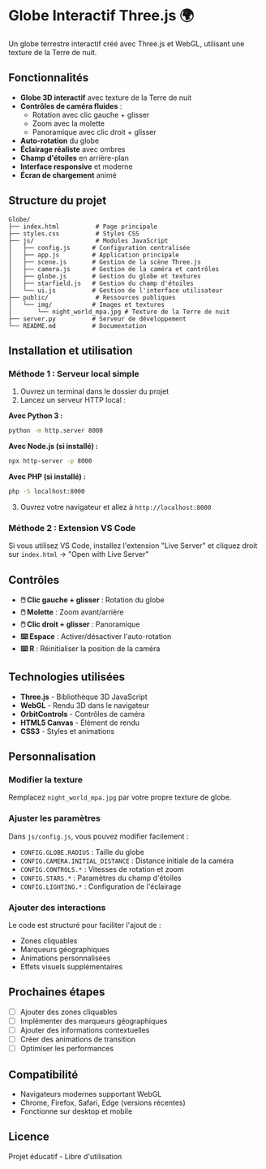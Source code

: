 # Globe Interactif Three.js 🌍

Un globe terrestre interactif créé avec Three.js et WebGL, utilisant une texture de la Terre de nuit.

## Fonctionnalités

- **Globe 3D interactif** avec texture de la Terre de nuit
- **Contrôles de caméra fluides** :
  - Rotation avec clic gauche + glisser
  - Zoom avec la molette
  - Panoramique avec clic droit + glisser
- **Auto-rotation** du globe
- **Éclairage réaliste** avec ombres
- **Champ d'étoiles** en arrière-plan
- **Interface responsive** et moderne
- **Écran de chargement** animé

## Structure du projet

```
Globe/
├── index.html          # Page principale
├── styles.css          # Styles CSS
├── js/                 # Modules JavaScript
│   ├── config.js      # Configuration centralisée
│   ├── app.js         # Application principale
│   ├── scene.js       # Gestion de la scène Three.js
│   ├── camera.js      # Gestion de la caméra et contrôles
│   ├── globe.js       # Gestion du globe et textures
│   ├── starfield.js   # Gestion du champ d'étoiles
│   └── ui.js          # Gestion de l'interface utilisateur
├── public/             # Ressources publiques
│   └── img/           # Images et textures
│       └── night_world_mpa.jpg # Texture de la Terre de nuit
├── server.py          # Serveur de développement
└── README.md          # Documentation
```

## Installation et utilisation

### Méthode 1 : Serveur local simple

1. Ouvrez un terminal dans le dossier du projet
2. Lancez un serveur HTTP local :

**Avec Python 3 :**
```bash
python -m http.server 8000
```

**Avec Node.js (si installé) :**
```bash
npx http-server -p 8000
```

**Avec PHP (si installé) :**
```bash
php -S localhost:8000
```

3. Ouvrez votre navigateur et allez à `http://localhost:8000`

### Méthode 2 : Extension VS Code

Si vous utilisez VS Code, installez l'extension "Live Server" et cliquez droit sur `index.html` → "Open with Live Server"

## Contrôles

- **🖱️ Clic gauche + glisser** : Rotation du globe
- **🖱️ Molette** : Zoom avant/arrière
- **🖱️ Clic droit + glisser** : Panoramique
- **⌨️ Espace** : Activer/désactiver l'auto-rotation
- **⌨️ R** : Réinitialiser la position de la caméra

## Technologies utilisées

- **Three.js** - Bibliothèque 3D JavaScript
- **WebGL** - Rendu 3D dans le navigateur
- **OrbitControls** - Contrôles de caméra
- **HTML5 Canvas** - Élément de rendu
- **CSS3** - Styles et animations

## Personnalisation

### Modifier la texture
Remplacez `night_world_mpa.jpg` par votre propre texture de globe.

### Ajuster les paramètres
Dans `js/config.js`, vous pouvez modifier facilement :
- `CONFIG.GLOBE.RADIUS` : Taille du globe
- `CONFIG.CAMERA.INITIAL_DISTANCE` : Distance initiale de la caméra
- `CONFIG.CONTROLS.*` : Vitesses de rotation et zoom
- `CONFIG.STARS.*` : Paramètres du champ d'étoiles
- `CONFIG.LIGHTING.*` : Configuration de l'éclairage

### Ajouter des interactions
Le code est structuré pour faciliter l'ajout de :
- Zones cliquables
- Marqueurs géographiques
- Animations personnalisées
- Effets visuels supplémentaires

## Prochaines étapes

- [ ] Ajouter des zones cliquables
- [ ] Implémenter des marqueurs géographiques
- [ ] Ajouter des informations contextuelles
- [ ] Créer des animations de transition
- [ ] Optimiser les performances

## Compatibilité

- Navigateurs modernes supportant WebGL
- Chrome, Firefox, Safari, Edge (versions récentes)
- Fonctionne sur desktop et mobile

## Licence

Projet éducatif - Libre d'utilisation 